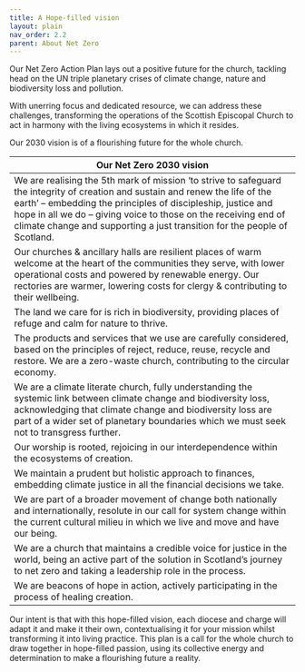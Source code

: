 ```yaml
---
title: A Hope-filled vision
layout: plain
nav_order: 2.2
parent: About Net Zero
---
```


Our Net Zero Action Plan lays out a positive future for the church, tackling head on the UN triple planetary crises of climate change, nature and biodiversity loss and pollution.

With unerring focus and dedicated resource, we can address these challenges, transforming the operations of the Scottish Episcopal Church to act in harmony with the living ecosystems in which it resides.

Our 2030 vision is of a flourishing future for the whole church.

| Our Net Zero 2030 vision                                     |
| ------------------------------------------------------------ |
| We are realising the 5th mark of mission ‘to strive to safeguard the integrity of creation and sustain and renew the life of the earth’ – embedding the principles of discipleship, justice and hope in all we do – giving voice to those on the receiving end of climate change and supporting a just transition for the people of Scotland. |
| Our churches & ancillary halls are resilient places of warm welcome at the heart of the communities they serve, with lower operational costs and powered by renewable energy. Our rectories are warmer, lowering costs for clergy & contributing to their wellbeing. |
| The land we care for is rich in biodiversity, providing places of refuge and calm for nature to thrive. |
| The products and services that we use are carefully considered, based on the principles of reject, reduce, reuse, recycle and restore. We are a zero-waste church, contributing to the circular economy. |
| We are a climate literate church, fully understanding the systemic link between climate change and biodiversity loss, acknowledging that climate change and biodiversity loss are part of a wider set of planetary boundaries which we must seek not to transgress further. |
| Our worship is rooted, rejoicing in our interdependence within the ecosystems of creation. |
| We maintain a prudent but holistic approach to finances, embedding climate justice in all the financial decisions we take. |
| We are part of a broader movement of change both nationally and internationally, resolute in our call for system change within the current cultural milieu in which we live and move and have our being. |
| We are a church that maintains a credible voice for justice in the world, being an active part of the solution in Scotland’s journey to net zero and taking a leadership role in the process. |
| We are beacons of hope in action, actively participating in the process of healing creation. |


Our intent is that with this hope-filled vision, each diocese and charge will adapt it and make it their own, contextualising it for your mission whilst transforming it into living practice. This plan is a call for the whole church to draw together in hope-filled passion, using its collective energy and determination to make a flourishing future a reality.
